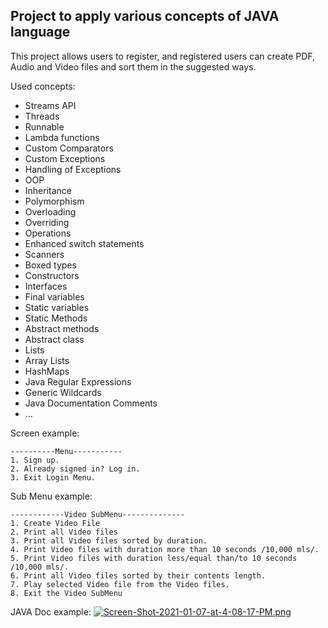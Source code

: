## Project to apply various concepts of JAVA language
This project allows users to register, and registered users can create PDF,
Audio and Video files and sort them in the suggested ways.

Used concepts: 
  - Streams API 
  - Threads
  - Runnable
  - Lambda functions
  - Custom Comparators
  - Custom Exceptions
  - Handling of Exceptions
  - OOP
  - Inheritance
  - Polymorphism
  - Overloading
  - Overriding
  - Operations
  - Enhanced switch statements
  - Scanners
  - Boxed types
  - Constructors
  - Interfaces
  - Final variables
  - Static variables
  - Static Methods
  - Abstract methods
  - Abstract class
  - Lists
  - Array Lists
  - HashMaps
  - Java Regular Expressions
  - Generic Wildcards
  - Java Documentation Comments
  - ...

Screen example:
```
----------Menu-----------
1. Sign up.
2. Already signed in? Log in.
3. Exit Login Menu.
```

Sub Menu example:
```
------------Video SubMenu--------------
1. Create Video File
2. Print all Video files
3. Print all Video files sorted by duration.
4. Print Video files with duration more than 10 seconds /10,000 mls/.
5. Print Video files with duration less/equal than/to 10 seconds /10,000 mls/.
6. Print all Video files sorted by their contents length.
7. Play selected Video file from the Video files.
8. Exit the Video SubMenu

```
JAVA Doc example:
[![Screen-Shot-2021-01-07-at-4-08-17-PM.png](https://i.postimg.cc/fTyFbbGG/Screen-Shot-2021-01-07-at-4-08-17-PM.png)](https://postimg.cc/CzyJPwL7)
